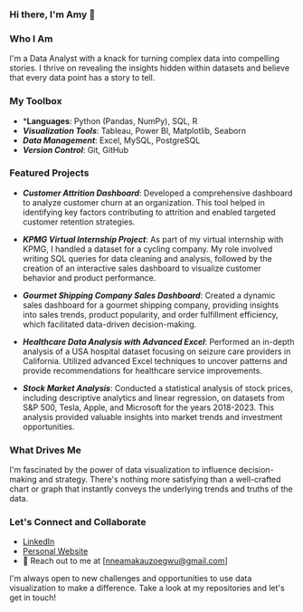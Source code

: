 ### Hi there, I'm Amy 👋

### Who I Am
I'm a Data Analyst with a knack for turning complex data into compelling stories. I thrive on revealing the insights hidden within datasets and believe that every data point has a story to tell.

### My Toolbox
- ***Languages**: Python (Pandas, NumPy), SQL, R
- ***Visualization Tools***: Tableau, Power BI, Matplotlib, Seaborn
- ***Data Management***: Excel, MySQL, PostgreSQL
- ***Version Control***: Git, GitHub

### Featured Projects

- ***Customer Attrition Dashboard***: Developed a comprehensive dashboard to analyze customer churn at an organization. This tool helped in identifying key factors contributing to attrition and enabled targeted customer retention strategies.

- ***KPMG Virtual Internship Project***: As part of my virtual internship with KPMG, I handled a dataset for a cycling company. My role involved writing SQL queries for data cleaning and analysis, followed by the creation of an interactive sales dashboard to visualize customer behavior and product performance.

- ***Gourmet Shipping Company Sales Dashboard***: Created a dynamic sales dashboard for a gourmet shipping company, providing insights into sales trends, product popularity, and order fulfillment efficiency, which facilitated data-driven decision-making.

- ***Healthcare Data Analysis with Advanced Excel***: Performed an in-depth analysis of a USA hospital dataset focusing on seizure care providers in California. Utilized advanced Excel techniques to uncover patterns and provide recommendations for healthcare service improvements.

- ***Stock Market Analysis***: Conducted a statistical analysis of stock prices, including descriptive analytics and linear regression, on datasets from S&P 500, Tesla, Apple, and Microsoft for the years 2018-2023. This analysis provided valuable insights into market trends and investment opportunities.

### What Drives Me
I'm fascinated by the power of data visualization to influence decision-making and strategy. There's nothing more satisfying than a well-crafted chart or graph that instantly conveys the underlying trends and truths of the data.

### Let's Connect and Collaborate
- [LinkedIn](linkedin.com/in/nneamaka-uzoegwu-516583125)
- [Personal Website](https://linktr.ee/Nneamaka.Uzoegwu)
- 📧 Reach out to me at [nneamakauzoegwu@gmail.com]

I'm always open to new challenges and opportunities to use data visualization to make a difference. Take a look at my repositories and let's get in touch!
